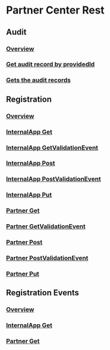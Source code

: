 # Partner Center Rest
## Audit
### [Overview](partner-center/Audit.yml)
### [Get audit record by providedId](partner-center/Audit/Get%20audit%20record%20by%20providedId.yml)
### [Gets the audit records](partner-center/Audit/Gets%20the%20audit%20records.yml)
## Registration
### [Overview](partner-center/Registration.yml)
### [InternalApp Get](partner-center/Registration/InternalApp_Get.yml)
### [InternalApp GetValidationEvent](partner-center/Registration/InternalApp_GetValidationEvent.yml)
### [InternalApp Post](partner-center/Registration/InternalApp_Post.yml)
### [InternalApp PostValidationEvent](partner-center/Registration/InternalApp_PostValidationEvent.yml)
### [InternalApp Put](partner-center/Registration/InternalApp_Put.yml)
### [Partner Get](partner-center/Registration/Partner_Get.yml)
### [Partner GetValidationEvent](partner-center/Registration/Partner_GetValidationEvent.yml)
### [Partner Post](partner-center/Registration/Partner_Post.yml)
### [Partner PostValidationEvent](partner-center/Registration/Partner_PostValidationEvent.yml)
### [Partner Put](partner-center/Registration/Partner_Put.yml)
## Registration Events
### [Overview](partner-center/RegistrationEvents.yml)
### [InternalApp Get](partner-center/RegistrationEvents/InternalApp_Get.yml)
### [Partner Get](partner-center/RegistrationEvents/Partner_Get.yml)
